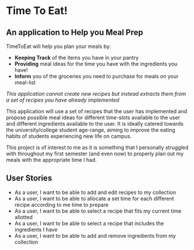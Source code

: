 # Time To Eat!

## An application to Help you Meal Prep

TimeToEat will help you plan your meals by:
- **Keeping Track** of the items you have in your pantry
- **Providing** meal ideas for the time you have with the ingredients you have!
- **Inform** you of the groceries you need to purchase for meals on your meal-list

*This application cannot create new recipes but 
instead extracts them from a set of recipes you have already implemented*

This application will use a set of recipes that the user has implemented
and propose possible meal ideas for different time-slots available to the user
and different ingredients available to the user. It is ideally
catered towards the university/college student age-range, aiming to improve
the eating habits of students experiencing new life on campus.

This project is of interest to me as it is something that I personally struggled with
throughout my first semester (and even now) to properly plan out my meals with the appropriate time
I had.

## User Stories
- As a user, I want to be able to add and edit recipes to my collection
- As a user, I want to be able to allocate a set time for each different recipe according to me time to prepare
- As a user, I want to be able to select a recipe that fits my current time allotted
- As a user, I want to be able to select a recipe that includes the ingredients I have
- As a user, I want to be able to add and remove ingredients from my collection
